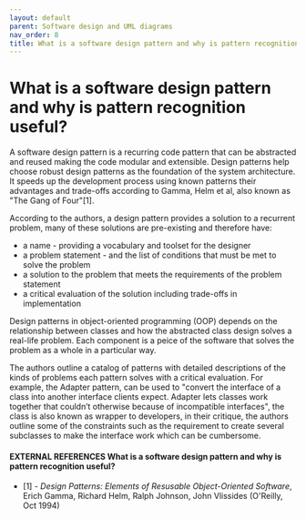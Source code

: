 ```yaml
---
layout: default
parent: Software design and UML diagrams
nav_order: 8
title: What is a software design pattern and why is pattern recognition useful?
---
```


# What is a software design pattern and why is pattern recognition useful?

A software design pattern is a recurring code pattern that can be abstracted and reused making the code modular and extensible. Design patterns help choose robust design patterns as the foundation of the system architecture. It speeds up the development process using known patterns their advantages and trade-offs according to Gamma, Helm et al, also known as "The Gang of Four"[1].

According to the authors, a design pattern provides a solution to a recurrent problem, many of these solutions are pre-existing and therefore have:

- a name - providing a vocabulary and toolset for the designer
- a problem statement - and the list of conditions that must be met to solve the problem
- a solution to the problem that meets the requirements of the problem statement
- a critical evaluation of the solution including trade-offs in implementation

Design patterns in object-oriented programming (OOP) depends on the relationship between classes and how the abstracted class design solves a real-life problem. Each component is a peice of the software that solves the problem as a whole in a particular way.

The authors outline a catalog of patterns with detailed descriptions of the kinds of problems each pattern solves with a critical evaluation. For example, the Adapter pattern, can be used to "convert the interface of a class into another interface clients expect. Adapter lets classes work together that couldn’t otherwise because of incompatible interfaces", the class is also known as wrapper to developers, in their critique, the authors outline some of the constraints such as the requirement to create several subclasses to make the interface work which can be cumbersome.



#### EXTERNAL REFERENCES What is a software design pattern and why is pattern recognition useful?

- [1] - _Design Patterns: Elements of Resusable Object-Oriented Software_, Erich Gamma, Richard Helm, Ralph Johnson, John Vlissides (O'Reilly, Oct 1994)
